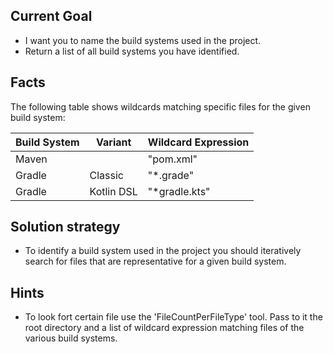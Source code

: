 ## Current Goal

* I want you to name the build systems used in the project.
* Return a list of all build systems you have identified.

## Facts

The following table shows wildcards matching specific files for the given build system:

|Build System |Variant     |Wildcard Expression |
  |-------------|------------|--------------------|
|Maven        |            | "pom.xml"          |
|Gradle       | Classic    | "*.grade"          |
|Gradle       | Kotlin DSL | "*gradle.kts"      |

## Solution strategy

* To identify a build system used in the project you should iteratively search
  for files that are representative for a given build system.

## Hints

* To look fort certain file use the 'FileCountPerFileType' tool. Pass to it the root directory and a list of wildcard expression matching files of the various build systems.

